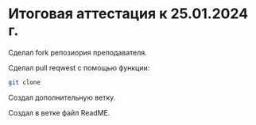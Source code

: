 # Итоговая аттестация к 25.01.2024 г.

Сделал fork репозиория преподавателя.

Сделал pull reqwest c помощью функции:
```sh
git clone
```
Создал дополнительную ветку.

Создал в ветке файл ReadME.

